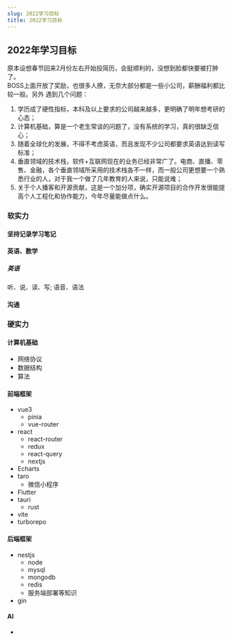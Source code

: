 ```yaml
---
slug: 2022学习目标
title: 2022学习目标
---
```


## 2022年学习目标
  原本设想春节回来2月份左右开始投简历，会挺顺利的，没想到脸都快要被打肿了。  
  BOSS上面开放了奖励，也很多人撩，无奈大部分都是一些小公司，薪酬福利都比较一般。另外
遇到几个问题：
1. 学历成了硬性指标，本科及以上要求的公司越来越多，更明确了明年想考研的心态；
2. 计算机基础，算是一个老生常谈的问题了，没有系统的学习，真的很缺乏信心；
3. 随着全球化的发展，不得不考虑英语，而且发现不少公司都要求英语达到读写标准；
4. 垂直领域的技术栈，软件+互联网现在的业务已经非常广了。电商、直播、零售、金融，各个垂直领域所采用的技术栈各不一样，而一般公司更想要一个熟悉行业的人，对于我一个做了几年教育的人来说，只能说难；
5. 关于个人播客和开源贡献，这是一个加分项，确实开源项目的合作开发很能提高个人工程化和协作能力，今年尽量能做点什么。

### 软实力

#### 坚持记录学习笔记

#### 英语、数学

##### 英语

听、说、读、写; 语音、语法

#### 沟通

### 硬实力

#### 计算机基础
- 网络协议
- 数据结构
- 算法

#### 前端框架

- vue3 
  - pinia
  - vue-router
- react
  - react-router
  - redux
  - react-query
  - nextjs
- Echarts
- taro
  - 微信小程序
- Flutter
- tauri
  - rust
- vite
- turborepo


#### 后端框架 

- nestjs
  - node
  - mysql
  - mongodb
  - redis
  - 服务端部署等知识
- gin

#### AI
- 





